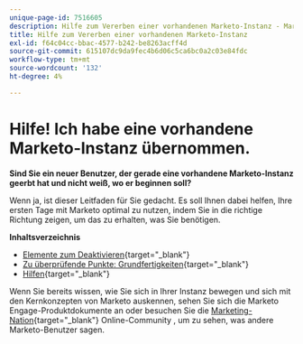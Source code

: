 ```yaml
---
unique-page-id: 7516605
description: Hilfe zum Vererben einer vorhandenen Marketo-Instanz - Marketo Docs - Produktdokumentation
title: Hilfe zum Vererben einer vorhandenen Marketo-Instanz
exl-id: f64c04cc-bbac-4577-b242-be8263acff4d
source-git-commit: 615107dc9da9fec4b6d06c5ca6bc0a2c03e84fdc
workflow-type: tm+mt
source-wordcount: '132'
ht-degree: 4%

---
```


# Hilfe! Ich habe eine vorhandene Marketo-Instanz übernommen.

**Sind Sie ein neuer Benutzer, der gerade eine vorhandene Marketo-Instanz geerbt hat und nicht weiß, wo er beginnen soll?**

Wenn ja, ist dieser Leitfaden für Sie gedacht. Es soll Ihnen dabei helfen, Ihre ersten Tage mit Marketo optimal zu nutzen, indem Sie in die richtige Richtung zeigen, um das zu erhalten, was Sie benötigen.

**Inhaltsverzeichnis**

* [Elemente zum Deaktivieren](/help/marketo/getting-started/inheriting-a-marketo-instance/items-to-check-off.md){target="_blank"}
* [Zu überprüfende Punkte: Grundfertigkeiten](/help/marketo/getting-started/inheriting-a-marketo-instance/things-to-review-core-skills.md){target="_blank"}
* [Hilfen](/help/marketo/getting-started/inheriting-a-marketo-instance/ways-to-get-help.md){target="_blank"}

Wenn Sie bereits wissen, wie Sie sich in Ihrer Instanz bewegen und sich mit den Kernkonzepten von Marketo auskennen, sehen Sie sich die Marketo Engage-Produktdokumente an oder besuchen Sie die [Marketing-Nation](https://nation.marketo.com/){target="_blank"} Online-Community , um zu sehen, was andere Marketo-Benutzer sagen.
